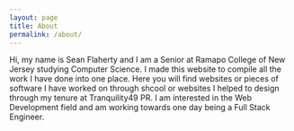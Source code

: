 ```yaml
---
layout: page
title: About
permalink: /about/
---
```


Hi, my name is Sean Flaherty and I am a Senior at Ramapo College of New Jersey studying Computer Science. I made this website to compile all the work I have done into one place. Here you will find websites or pieces of software I have worked on through shcool or websites I helped to design through my tenure at Tranquility49 PR. I am interested in the Web Development field and am working towards one day being a Full Stack Engineer. 
